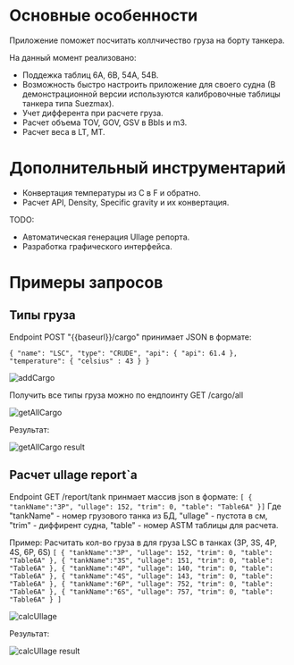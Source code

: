 # Основные особенности

Приложение поможет посчитать коллчичество груза на борту танкера.

На данный момент реализовано:
  - Поддежка таблиц 6A, 6B, 54A, 54B.
  - Возможность быстро настроить приложение для своего судна (В демонстрационной версии используются калибровочные таблицы танкера типа Suezmax).
  - Учет дифферента при расчете груза.
  - Расчет объема TOV, GOV, GSV в Bbls и m3.
  - Расчет веса в LT, MT.

# Дополнительный инструментарий
  - Конвертация температуры из C в F и обратно.
  - Расчет API, Density, Specific gravity и их конвертация.

TODO:
  - Автоматическая генерация Ullage репорта.
  - Разработка графического интерфейса.

# Примеры запросов
## Типы груза

Endpoint POST "{{baseurl}}/cargo" принимает JSON в формате:

`{
    "name": "LSC",
    "type": "CRUDE",
    "api": {
        "api": 61.4
    },
    "temperature": {
        "celsius" : 43
    }
}`

![addCargo](https://github.com/bababebr/Crude-Cargo-Calculator/assets/116110720/5966b78c-1c2e-4348-84d3-970dbc79f342)

Получить все типы груза можно по ендпоинту GET /cargo/all

![getAllCargo](https://github.com/bababebr/Crude-Cargo-Calculator/assets/116110720/623705d0-5d1d-4a23-a40f-743cda390d65)

Результат: 

![getAllCargo result](https://github.com/bababebr/Crude-Cargo-Calculator/assets/116110720/d85fcaea-5e78-493d-9a55-39f80c2de258)

## Расчет ullage report`a

Endpoint GET /report/tank принмает массив json в формате:
`[ {
    "tankName":"3P",
    "ullage": 152,
    "trim": 0,
    "table": "Table6A"
}]`
Где   "tankName" - номер грузового танка из БД,
      "ullage" - пустота в см,
      "trim" - диффирент судна,
      "table" - номер ASTM таблицы для расчета.

Пример: Расчитать кол-во груза в для груза LSC в танках (3P, 3S, 4P, 4S, 6P, 6S)
`[ {
    "tankName":"3P",
    "ullage": 152,
    "trim": 0,
    "table": "Table6A"
},
{
    "tankName":"3S",
    "ullage": 151,
    "trim": 0,
    "table": "Table6A"
},
{
    "tankName":"4P",
    "ullage": 140,
    "trim": 0,
    "table": "Table6A"
},
{
    "tankName":"4S",
    "ullage": 143,
    "trim": 0,
    "table": "Table6A"
},
{
    "tankName":"6P",
    "ullage": 752,
    "trim": 0,
    "table": "Table6A"
},
{
    "tankName":"6S",
    "ullage": 757,
    "trim": 0,
    "table": "Table6A"
}
]`

![calcUllage](https://github.com/bababebr/Crude-Cargo-Calculator/assets/116110720/4d33201f-31d6-46e5-ac43-0b46a801e218)

Результат: 

![calcUllage result](https://github.com/bababebr/Crude-Cargo-Calculator/assets/116110720/b941a3c4-5608-4b8a-9bf6-19846b7b7992)


